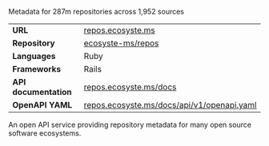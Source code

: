 ---
---

Metadata for 287m repositories across 1,952 sources

|||
|-|-|
|**URL**|[repos.ecosyste.ms](https://repos.ecosyste.ms)|
|**Repository**|[ecosyste-ms/repos](https://github.com/ecosyste-ms/repos)|
|**Languages**|Ruby|
|**Frameworks**|Rails|
|**API documentation**|[repos.ecosyste.ms/docs](https://repos.ecosyste.ms/docs/index.html)|
|**OpenAPI YAML**|[repos.ecosyste.ms/docs/api/v1/openapi.yaml](https://repos.ecosyste.ms/docs/api/v1/openapi.yaml)|

An open API service providing repository metadata for many open source software ecosystems.
